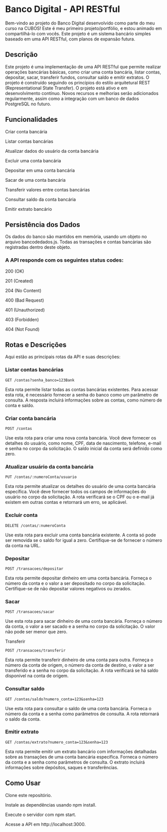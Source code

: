 # Banco Digital - API RESTful
Bem-vindo ao projeto do Banco Digital desenvolvido como parte do meu curso na CUBOS! Este é meu primeiro projeto/portfólio, e estou animado em compartilhá-lo com vocês. Este projeto é um sistema bancário simples baseado em uma API RESTful, com planos de expansão futura.

## Descrição

Este projeto é uma implementação de uma API RESTful que permite realizar operações bancárias básicas, como criar uma conta bancária, listar contas, depositar, sacar, transferir fundos, consultar saldo e emitir extratos. O projeto é construído seguindo os princípios do estilo arquitetural REST (Representational State Transfer). O projeto está ativo e em desenvolvimento contínuo. Novos recursos e melhorias serão adicionados regularmente, assim como a integração com um banco de dados PostgreSQL no futuro.

## Funcionalidades
Criar conta bancária

Listar contas bancárias

Atualizar dados do usuário da conta bancária

Excluir uma conta bancária

Depositar em uma conta bancária

Sacar de uma conta bancária

Transferir valores entre contas bancárias

Consultar saldo da conta bancária

Emitir extrato bancário

## Persistência dos Dados

Os dados do banco são mantidos em memória, usando um objeto no arquivo bancodedados.js. Todas as transações e contas bancárias são registradas dentro deste objeto.

### A API responde com os seguintes status codes:

200 (OK)

201 (Created)

204 (No Content)

400 (Bad Request)

401 (Unauthorized)

403 (Forbidden)

404 (Not Found)

## Rotas e Descrições

Aqui estão as principais rotas da API e suas descrições:

### Listar contas bancárias

`GET /contas?senha_banco=123Bank`

Esta rota permite listar todas as contas bancárias existentes. Para acessar esta rota, é necessário fornecer a senha do banco como um parâmetro de consulta. A resposta incluirá informações sobre as contas, como número de conta e saldo.

### Criar conta bancária

`POST /contas`

Use esta rota para criar uma nova conta bancária. Você deve fornecer os detalhes do usuário, como nome, CPF, data de nascimento, telefone, e-mail e senha no corpo da solicitação. O saldo inicial da conta será definido como zero.

### Atualizar usuário da conta bancária

`PUT /contas/:numeroConta/usuario`

Esta rota permite atualizar os detalhes do usuário de uma conta bancária específica. Você deve fornecer todos os campos de informações do usuário no corpo da solicitação. A rota verificará se o CPF ou o e-mail já existem em outras contas e retornará um erro, se aplicável.

### Excluir conta

`DELETE /contas/:numeroConta`

Use esta rota para excluir uma conta bancária existente. A conta só pode ser removida se o saldo for igual a zero. Certifique-se de fornecer o número da conta na URL.

### Depositar

`POST /transacoes/depositar`

Esta rota permite depositar dinheiro em uma conta bancária. Forneça o número da conta e o valor a ser depositado no corpo da solicitação. Certifique-se de não depositar valores negativos ou zerados.

### Sacar

`POST /transacoes/sacar`

Use esta rota para sacar dinheiro de uma conta bancária. Forneça o número da conta, o valor a ser sacado e a senha no corpo da solicitação. O valor não pode ser menor que zero.

Transferir

`POST /transacoes/transferir`

Esta rota permite transferir dinheiro de uma conta para outra. Forneça o número da conta de origem, o número da conta de destino, o valor a ser transferido e a senha no corpo da solicitação. A rota verificará se há saldo disponível na conta de origem.

### Consultar saldo

`GET /contas/saldo?numero_conta=123&senha=123`

Use esta rota para consultar o saldo de uma conta bancária. Forneca o número da conta e a senha como parâmetros de consulta. A rota retornará o saldo da conta.

### Emitir extrato

`GET /contas/extrato?numero_conta=123&senha=123`

Esta rota permite emitir um extrato bancário com informações detalhadas sobre as transações de uma conta bancária específica. Forneca o número da conta e a senha como parâmetros de consulta. O extrato incluirá informações sobre depósitos, saques e transferências.

## Como Usar

Clone este repositório.

Instale as dependências usando npm install.

Execute o servidor com npm start.

Acesse a API em http://localhost:3000.
